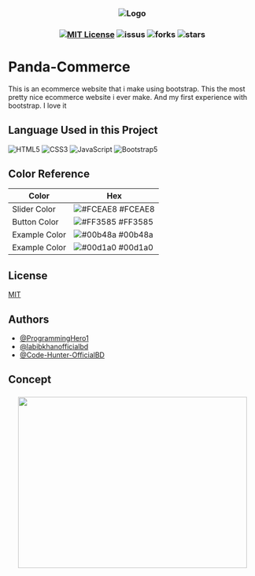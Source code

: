 <h3 align="center">

![Logo](https://programminghero1.github.io/panda-commerce/images/logo.png)

</h3>

<h3 align="center">
    
[![MIT License](https://img.shields.io/apm/l/atomic-design-ui.svg?color=4DC71F)](https://github.com/tterb/atomic-design-ui/blob/master/LICENSEs)
![issus](https://img.shields.io/github/issues/labibkhanofficialbd/Panda-Commerce)
![forks](https://img.shields.io/github/forks/labibkhanofficialbd/Panda-Commerce?color=4DC71F)
![stars](https://img.shields.io/github/stars/labibkhanofficialbd/Panda-Commerce?color=4DC71F)
  
</h3>


# Panda-Commerce
This is an ecommerce website that i make using bootstrap. This the most pretty nice ecommerce website i ever make. And my first experience with bootstrap. I love it



## Language Used in this Project


    
![HTML5](https://img.shields.io/badge/-HTML5-1A1B27?style=flat&logo=html5&logoColor=ffffff&labelColor=E34F26)
![CSS3](https://img.shields.io/badge/-CSS3-1A1B27?style=flat&logo=css3&logoColor=ffffff&labelColor=1572B6)
![JavaScript](https://img.shields.io/badge/-JavaScript-1A1B27?style=flat&logo=javascript&labelColor=252526)
![Bootstrap5](https://img.shields.io/badge/-Bootstrap-1A1B27?style=flat&logo=bootstrap&logoColor=ffffff&labelColor=563D7C)

## Color Reference

| Color             | Hex                                                                |
| ----------------- | ------------------------------------------------------------------ |
| Slider Color | ![#FCEAE8](https://via.placeholder.com/10/FCEAE8?text=+) #FCEAE8 |
| Button Color | ![#FF3585](https://via.placeholder.com/10/FF3585?text=+) #FF3585 |
| Example Color | ![#00b48a](https://via.placeholder.com/10/00b48a?text=+) #00b48a |
| Example Color | ![#00d1a0](https://via.placeholder.com/10/00b48a?text=+) #00d1a0 |



## License

[MIT](https://choosealicense.com/licenses/mit/)

## Authors

- [@ProgrammingHero1](https://www.github.com/ProgrammingHero1)
- [@labibkhanofficialbd](https://www.github.com/labibkhanofficialbd)
- [@Code-Hunter-OfficialBD](https://www.github.com/Code-Hunter-OfficialBD)

## Concept
<h3 align="center">

<img src="https://cdn.dribbble.com/users/1488337/screenshots/6944906/programming_hero_logo.jpg" width="465" height="348" />

</h3>
